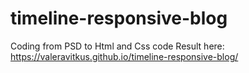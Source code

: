 # timeline-responsive-blog
Coding from PSD to Html and  Css code
Result here: https://valeravitkus.github.io/timeline-responsive-blog/
